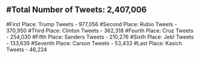 #Total Number of Tweets: 2,407,006 
---
#First Place: Trump Tweets - 977,056
#Second Place: Rubio Tweets - 370,950
#Third Place: Clinton Tweets - 362,318
#Fourth Place: Cruz Tweets - 254,030
#Fifth Place: Sanders Tweets - 210,276
#Sixth Place: Jeb! Tweets - 133,639
#Seventh Place: Carson Tweets - 53,433
#Last Place: Kasich Tweets - 46,224

